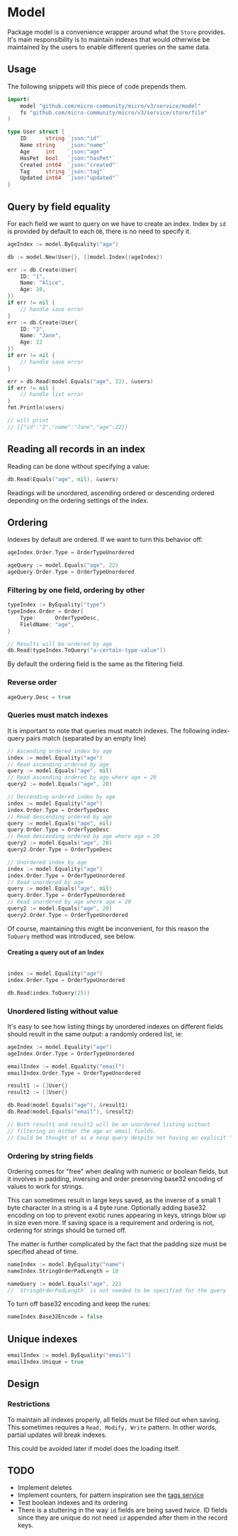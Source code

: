 # Model

Package model is a convenience wrapper around what the `Store` provides.
It's main responsibility is to maintain indexes that would otherwise be maintained by the users to enable different queries on the same data.

## Usage

The following snippets will this piece of code prepends them.

```go
import(
    model "github.com/micro-community/micro/v3/service/model"
    fs "github.com/micro-community/micro/v3/service/store/file"
)

type User struct {
	ID      string `json:"id"`
 	Name string    `json:"name"`
	Age     int    `json:"age"`
	HasPet  bool   `json:"hasPet"`
	Created int64  `json:"created"`
	Tag     string `json:"tag"`
	Updated int64  `json:"updated"`
}
```

## Query by field equality

For each field we want to query on we have to create an index. Index by `id` is provided by default to each `DB`, there is no need to specify it.

```go
ageIndex := model.ByEquality("age")

db := model.New(User{}, []model.Index{(ageIndex})

err := db.Create(User{
    ID: "1",
    Name: "Alice",
    Age: 20,
})
if err != nil {
    // handle save error
}
err := db.Create(User{
    ID: "2",
    Name: "Jane",
    Age: 22
})
if err != nil {
    // handle save error
}

err = db.Read(model.Equals("age", 22), &users)
if err != nil {
	// handle list error
}
fmt.Println(users)

// will print
// [{"id":"2","name":"Jane","age":22}]
```

## Reading all records in an index

Reading can be done without specifying a value:

```go
db.Read(Equals("age", nil), &users)
```

Readings will be unordered, ascending ordered or descending ordered depending on the ordering settings of the index.

## Ordering

Indexes by default are ordered. If we want to turn this behavior off:

```go
ageIndex.Order.Type = OrderTypeUnordered

ageQuery := model.Equals("age", 22)
ageQuery.Order.Type = OrderTypeUnordered
```

### Filtering by one field, ordering by other

```go
typeIndex := ByEquality("type")
typeIndex.Order = Order{
	Type:      OrderTypeDesc,
	FieldName: "age",
}

// Results will be ordered by age
db.Read(typeIndex.ToQuery("a-certain-type-value"))
```

By default the ordering field is the same as the filtering field.

### Reverse order

```go
ageQuery.Desc = true
```

### Queries must match indexes

It is important to note that queries must match indexes. The following index-query pairs match (separated by an empty line)

```go
// Ascending ordered index by age
index := model.Equality("age")
// Read ascending ordered by age
query := model.Equals("age", nil)
// Read ascending ordered by age where age = 20
query2 := model.Equals("age", 20) 

// Descending ordered index by age
index := model.Equality("age")
index.Order.Type = OrderTypeDesc
// Read descending ordered by age
query := model.Equals("age", nil)
query.Order.Type = OrderTypeDesc
// Read descending ordered by age where age = 20
query2 := model.Equals("age", 20)
query2.Order.Type = OrderTypeDesc

// Unordered index by age
index := model.Equality("age")
index.Order.Type = OrderTypeUnordered
// Read unordered by age
query := model.Equals("age", nil)
query.Order.Type = OrderTypeUnordered
// Read unordered by age where age = 20
query2 := model.Equals("age", 20)
query2.Order.Type = OrderTypeUnordered
```

Of course, maintaining this might be inconvenient, for this reason the `ToQuery` method was introduced, see below.

#### Creating a query out of an Index

```go

index := model.Equality("age")
index.Order.Type = OrderTypeUnordered

db.Read(index.ToQuery(25))
```

### Unordered listing without value

It's easy to see how listing things by unordered indexes on different fields should result in the same output: a randomly ordered list, ie:

```go
ageIndex := model.Equality("age")
ageIndex.Order.Type = OrderTypeUnordered

emailIndex := model.Equality("email")
emailIndex.Order.Type = OrderTypeUnordered

result1 := []User{}
result2 := []User{}

db.Read(model.Equals("age"), &result1)
db.Read(model.Equals("email"), &result2)

// Both result1 and result2 will be an unordered listing without
// filtering on either the age or email fields.
// Could be thought of as a noop query despite not having an explicit "no query" listing.
```

### Ordering by string fields

Ordering comes for "free" when dealing with numeric or boolean fields, but it involves  in padding, inversing and order preserving base32 encoding of values to work for strings.

This can sometimes result in large keys saved, as the inverse of a small 1 byte character in a string is a 4 byte rune. Optionally adding base32 encoding on top to prevent exotic runes appearing in keys, strings blow up in size even more. If saving space is a requirement and ordering is not, ordering for strings should be turned off.

The matter is further complicated by the fact that the padding size must be specified ahead of time.

```go
nameIndex := model.ByEquality("name")
nameIndex.StringOrderPadLength = 10

nameQuery := model.Equals("age", 22)
// `StringOrderPadLength` is not needed to be specified for the query
```

To turn off base32 encoding and keep the runes:

```go
nameIndex.Base32Encode = false
```

## Unique indexes

```go
emailIndex := model.ByEquality("email")
emailIndex.Unique = true
```

## Design

### Restrictions

To maintain all indexes properly, all fields must be filled out when saving.
This sometimes requires a `Read, Modify, Write` pattern. In other words, partial updates will break indexes.

This could be avoided later if model does the loading itself.

## TODO

- Implement deletes
- Implement counters, for pattern inspiration see the [tags service](https://github.com/micro/services/tree/master/blog/tags)
- Test boolean indexes and its ordering
- There is a stuttering in the way `id` fields are being saved twice. ID fields since they are unique do not need `id` appended after them in the record keys.
